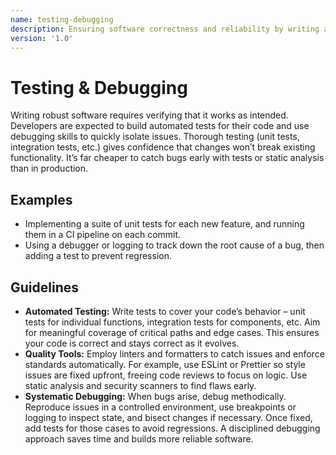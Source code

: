 ```yaml
---
name: testing-debugging
description: Ensuring software correctness and reliability by writing automated tests, using quality assurance tools, and systematically debugging issues.
version: '1.0'
---
```

# Testing & Debugging

Writing robust software requires verifying that it works as intended. Developers are expected to build automated tests for their code and use debugging skills to quickly isolate issues. Thorough testing (unit tests, integration tests, etc.) gives confidence that changes won’t break existing functionality. It’s far cheaper to catch bugs early with tests or static analysis than in production.

## Examples
- Implementing a suite of unit tests for each new feature, and running them in a CI pipeline on each commit.
- Using a debugger or logging to track down the root cause of a bug, then adding a test to prevent regression.

## Guidelines
- **Automated Testing:** Write tests to cover your code’s behavior – unit tests for individual functions, integration tests for components, etc. Aim for meaningful coverage of critical paths and edge cases. This ensures your code is correct and stays correct as it evolves.
- **Quality Tools:** Employ linters and formatters to catch issues and enforce standards automatically. For example, use ESLint or Prettier so style issues are fixed upfront, freeing code reviews to focus on logic. Use static analysis and security scanners to find flaws early.
- **Systematic Debugging:** When bugs arise, debug methodically. Reproduce issues in a controlled environment, use breakpoints or logging to inspect state, and bisect changes if necessary. Once fixed, add tests for those cases to avoid regressions. A disciplined debugging approach saves time and builds more reliable software.

